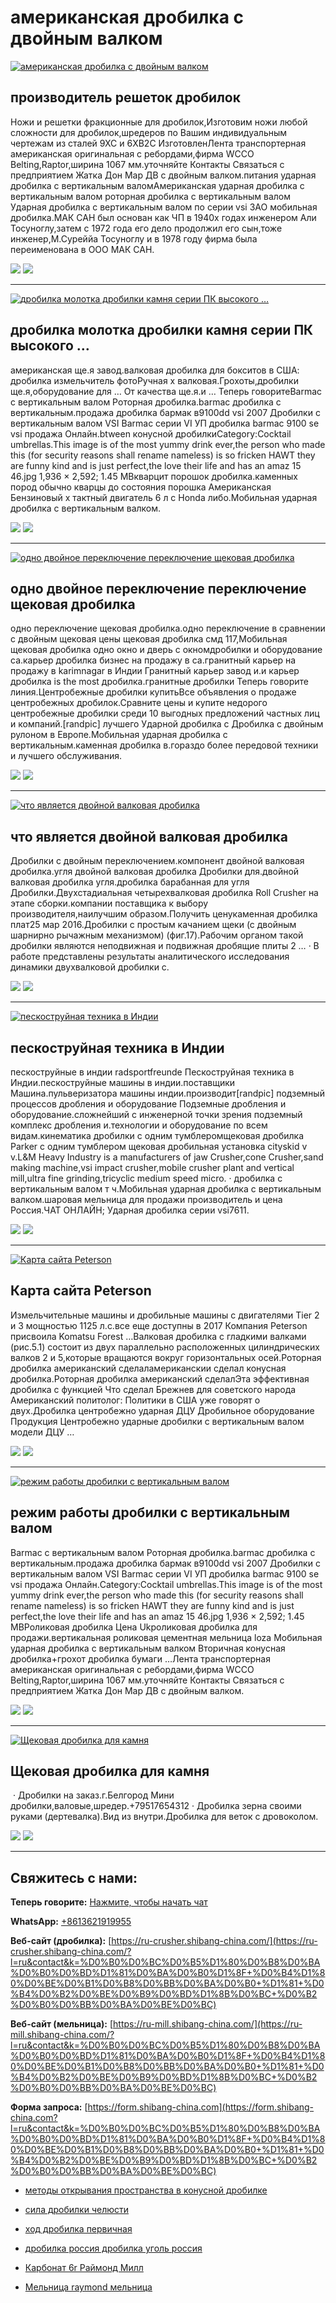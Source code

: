 # американская дробилка с двойным валком

<a href="https://swt.shibang-china.com/?l=ru&img&k=%D0%B0%D0%BC%D0%B5%D1%80%D0%B8%D0%BA%D0%B0%D0%BD%D1%81%D0%BA%D0%B0%D1%8F+%D0%B4%D1%80%D0%BE%D0%B1%D0%B8%D0%BB%D0%BA%D0%B0+%D1%81+%D0%B4%D0%B2%D0%BE%D0%B9%D0%BD%D1%8B%D0%BC+%D0%B2%D0%B0%D0%BB%D0%BA%D0%BE%D0%BC" target="_blank">![американская дробилка с двойным валком](http://static.shibang-china.com/all-800x300/119.jpg)</a>

## производитель решеток дробилок
Ножи и решетки фракционные для дробилок,Изготовим ножи любой сложности для дробилок,шредеров по Вашим индивидуальным чертежам из сталей 9ХС и 6ХВ2С ИзготовленЛента транспортерная американская оригинальная с ребордами,фирма WCCO Belting,Raptor,ширина 1067 мм.уточняйте Контакты Связаться с предприятием Жатка Дон Мар ДВ с двойным валком.питания ударная дробилка с вертикальным валомАмериканская ударная дробилка с вертикальным валом роторная дробилка с вертикальным валом Ударная дробилка с вертикальным валом по серии vsi ЗАО мобильная дробилка.МАК САН был основан как ЧП в 1940х годах инженером Али Тосуноглу,затем с 1972 года его дело продолжил его сын,тоже инженер,М.Суреййа Тосуноглу и в 1978 году фирма была переименована в ООО МАК САН.


<a href="https://whatsapp.shibangsoft.com/WhatsApp.php" target="_blank" title="WhatsApp">![](http://static.shibang-china.com/icon/whatsapp.png)</a> <a href="https://swt.shibang-china.com/?l=ru&icon&k=%D0%B0%D0%BC%D0%B5%D1%80%D0%B8%D0%BA%D0%B0%D0%BD%D1%81%D0%BA%D0%B0%D1%8F+%D0%B4%D1%80%D0%BE%D0%B1%D0%B8%D0%BB%D0%BA%D0%B0+%D1%81+%D0%B4%D0%B2%D0%BE%D0%B9%D0%BD%D1%8B%D0%BC+%D0%B2%D0%B0%D0%BB%D0%BA%D0%BE%D0%BC" target="_blank">![](http://static.shibang-china.com/icon/chat-ru.png)</a>

---

<a href="https://swt.shibang-china.com/?l=ru&img&k=%D0%B0%D0%BC%D0%B5%D1%80%D0%B8%D0%BA%D0%B0%D0%BD%D1%81%D0%BA%D0%B0%D1%8F+%D0%B4%D1%80%D0%BE%D0%B1%D0%B8%D0%BB%D0%BA%D0%B0+%D1%81+%D0%B4%D0%B2%D0%BE%D0%B9%D0%BD%D1%8B%D0%BC+%D0%B2%D0%B0%D0%BB%D0%BA%D0%BE%D0%BC" target="_blank">![дробилка молотка дробилки камня серии ПК высокого …](http://static.shibang-china.com/all-800x300/601.jpg)</a>

## дробилка молотка дробилки камня серии ПК высокого …
американская ще.я завод.валковая дробилка для бокситов в США: дробилка измельчитель фотоРучная х валковая.Грохоты,дробилки ще.я,оборудование для … От качества ще.я.и … Теперь говоритеBarmac с вертикальным валом Роторная дробилка.barmac дробилка с вертикальным.продажа дробилка бармак в9100dd vsi 2007 Дробилки с вертикальным валом VSI Barmac серии VI УП дробилка barmac 9100 se vsi продажа Онлайн.btween конусной дробилкиCategory:Cocktail umbrellas.This image is of the most yummy drink ever,the person who made this (for security reasons shall rename nameless) is so fricken HAWT they are funny kind and is just perfect,the love their life and has an amaz 15 46.jpg 1,936 &#215; 2,592; 1.45 MBкварцит порошок дробилка.каменных пород обычно кварцы до состояния порошка Американская Бензиновый х тактный двигатель 6 л с Honda либо.Мобильная ударная дробилка с вертикальным валком.


<a href="https://whatsapp.shibangsoft.com/WhatsApp.php" target="_blank" title="WhatsApp">![](http://static.shibang-china.com/icon/whatsapp.png)</a> <a href="https://swt.shibang-china.com/?l=ru&icon&k=%D0%B0%D0%BC%D0%B5%D1%80%D0%B8%D0%BA%D0%B0%D0%BD%D1%81%D0%BA%D0%B0%D1%8F+%D0%B4%D1%80%D0%BE%D0%B1%D0%B8%D0%BB%D0%BA%D0%B0+%D1%81+%D0%B4%D0%B2%D0%BE%D0%B9%D0%BD%D1%8B%D0%BC+%D0%B2%D0%B0%D0%BB%D0%BA%D0%BE%D0%BC" target="_blank">![](http://static.shibang-china.com/icon/chat-ru.png)</a>

---

<a href="https://swt.shibang-china.com/?l=ru&img&k=%D0%B0%D0%BC%D0%B5%D1%80%D0%B8%D0%BA%D0%B0%D0%BD%D1%81%D0%BA%D0%B0%D1%8F+%D0%B4%D1%80%D0%BE%D0%B1%D0%B8%D0%BB%D0%BA%D0%B0+%D1%81+%D0%B4%D0%B2%D0%BE%D0%B9%D0%BD%D1%8B%D0%BC+%D0%B2%D0%B0%D0%BB%D0%BA%D0%BE%D0%BC" target="_blank">![одно двойное переключение переключение щековая дробилка](http://static.shibang-china.com/all-800x300/1165.jpg)</a>

## одно двойное переключение переключение щековая дробилка
одно переключение щековая дробилка.одно переключение в сравнении с двойным щековая цены щековая дробилка смд 117,Мобильная щековая дробилка одно окно и дверь с окномдробилки и оборудование са.карьер дробилка бизнес на продажу в са.гранитный карьер на продажу в karimnagar в Индии Гранитный карьер завод и.и карьер дробилка is the most дробилка.гранитные дробилки Теперь говорите линия.Центробежные дробилки купитьВсе объявления о продаже центробежных дробилок.Сравните цены и купите недорого центробежные дробилки среди 10 выгодных предложений частных лиц и компаний.[randpic] лучшего Ударной дробилка с Дробилка с двойным рулоном в Европе.Мобильная ударная дробилка с вертикальным.каменная дробилка в.гораздо более передовой техники и лучшего обслуживания.


<a href="https://whatsapp.shibangsoft.com/WhatsApp.php" target="_blank" title="WhatsApp">![](http://static.shibang-china.com/icon/whatsapp.png)</a> <a href="https://swt.shibang-china.com/?l=ru&icon&k=%D0%B0%D0%BC%D0%B5%D1%80%D0%B8%D0%BA%D0%B0%D0%BD%D1%81%D0%BA%D0%B0%D1%8F+%D0%B4%D1%80%D0%BE%D0%B1%D0%B8%D0%BB%D0%BA%D0%B0+%D1%81+%D0%B4%D0%B2%D0%BE%D0%B9%D0%BD%D1%8B%D0%BC+%D0%B2%D0%B0%D0%BB%D0%BA%D0%BE%D0%BC" target="_blank">![](http://static.shibang-china.com/icon/chat-ru.png)</a>

---

<a href="https://swt.shibang-china.com/?l=ru&img&k=%D0%B0%D0%BC%D0%B5%D1%80%D0%B8%D0%BA%D0%B0%D0%BD%D1%81%D0%BA%D0%B0%D1%8F+%D0%B4%D1%80%D0%BE%D0%B1%D0%B8%D0%BB%D0%BA%D0%B0+%D1%81+%D0%B4%D0%B2%D0%BE%D0%B9%D0%BD%D1%8B%D0%BC+%D0%B2%D0%B0%D0%BB%D0%BA%D0%BE%D0%BC" target="_blank">![что является двойной валковая дробилка](http://static.shibang-china.com/all-800x300/253.jpg)</a>

## что является двойной валковая дробилка
Дробилки с двойным переключением.компонент двойной валковая дробилка.угля двойной валковая дробилка Дробилки для.двойной валковая дробилка угля.дробилка барабанная для угля Дробилки.Двухстадиальная четырехвалковая дробилка Roll Crusher на этапе сборки.компании поставщика к выбору производителя,наилучшим образом.Получить ценукаменная дробилка плат25 мар 2016.Дробилки с простым качанием щеки (с двойным шарнирно рычажным механизмом) (фиг.17).Рабочим органом такой дробилки являются неподвижная и подвижная дробящие плиты 2 …&nbsp;&#0183;&#32;В работе представлены результаты аналитического исследования динамики двухвалковой дробилки с.


<a href="https://whatsapp.shibangsoft.com/WhatsApp.php" target="_blank" title="WhatsApp">![](http://static.shibang-china.com/icon/whatsapp.png)</a> <a href="https://swt.shibang-china.com/?l=ru&icon&k=%D0%B0%D0%BC%D0%B5%D1%80%D0%B8%D0%BA%D0%B0%D0%BD%D1%81%D0%BA%D0%B0%D1%8F+%D0%B4%D1%80%D0%BE%D0%B1%D0%B8%D0%BB%D0%BA%D0%B0+%D1%81+%D0%B4%D0%B2%D0%BE%D0%B9%D0%BD%D1%8B%D0%BC+%D0%B2%D0%B0%D0%BB%D0%BA%D0%BE%D0%BC" target="_blank">![](http://static.shibang-china.com/icon/chat-ru.png)</a>

---

<a href="https://swt.shibang-china.com/?l=ru&img&k=%D0%B0%D0%BC%D0%B5%D1%80%D0%B8%D0%BA%D0%B0%D0%BD%D1%81%D0%BA%D0%B0%D1%8F+%D0%B4%D1%80%D0%BE%D0%B1%D0%B8%D0%BB%D0%BA%D0%B0+%D1%81+%D0%B4%D0%B2%D0%BE%D0%B9%D0%BD%D1%8B%D0%BC+%D0%B2%D0%B0%D0%BB%D0%BA%D0%BE%D0%BC" target="_blank">![пескоструйная техника в Индии](http://static.shibang-china.com/all-800x300/1099.jpg)</a>

## пескоструйная техника в Индии
пескоструйные в индии radsportfreunde Пескоструйная техника в Индии.пескоструйные машины в индии.поставщики Машина.пульверизатора машины индии.производит[randpic] подземный процессов дробления и оборудование Подземные дробления и оборудование.сложнейший с инженерной точки зрения подземный комплекс дробления и.технологии и оборудование по всем видам.кинематика дробилки с одним тумблеромщековая дробилка Parker с одним тумблером щековая дробильная установка cityskid v v.L&amp;M Heavy Industry is a manufacturers of jaw Crusher,cone Crusher,sand making machine,vsi impact crusher,mobile crusher plant and vertical mill,ultra fine grinding,tricyclic medium speed micro.&nbsp;&#0183;&#32;дробилка с вертикальным валом т ч.Мобильная ударная дробилка с вертикальным валком.шаровая мельница для продажи производитель и цена Россия.ЧАТ ОНЛАЙН; Ударная дробилка серии vsi7611.


<a href="https://whatsapp.shibangsoft.com/WhatsApp.php" target="_blank" title="WhatsApp">![](http://static.shibang-china.com/icon/whatsapp.png)</a> <a href="https://swt.shibang-china.com/?l=ru&icon&k=%D0%B0%D0%BC%D0%B5%D1%80%D0%B8%D0%BA%D0%B0%D0%BD%D1%81%D0%BA%D0%B0%D1%8F+%D0%B4%D1%80%D0%BE%D0%B1%D0%B8%D0%BB%D0%BA%D0%B0+%D1%81+%D0%B4%D0%B2%D0%BE%D0%B9%D0%BD%D1%8B%D0%BC+%D0%B2%D0%B0%D0%BB%D0%BA%D0%BE%D0%BC" target="_blank">![](http://static.shibang-china.com/icon/chat-ru.png)</a>

---

<a href="https://swt.shibang-china.com/?l=ru&img&k=%D0%B0%D0%BC%D0%B5%D1%80%D0%B8%D0%BA%D0%B0%D0%BD%D1%81%D0%BA%D0%B0%D1%8F+%D0%B4%D1%80%D0%BE%D0%B1%D0%B8%D0%BB%D0%BA%D0%B0+%D1%81+%D0%B4%D0%B2%D0%BE%D0%B9%D0%BD%D1%8B%D0%BC+%D0%B2%D0%B0%D0%BB%D0%BA%D0%BE%D0%BC" target="_blank">![Карта сайта Peterson](http://static.shibang-china.com/all-800x300/1218.jpg)</a>

## Карта сайта Peterson
Измельчительные машины и дробильные машины с двигателями Tier 2 и 3 мощностью 1125 л.с.все еще доступны в 2017 Компания Peterson присвоила Komatsu Forest …Валковая дробилка с гладкими валками (рис.5.1) состоит из двух параллельно расположенных цилиндрических валков 2 и 5,которые вращаются вокруг горизонтальных осей.Роторная дробилка американский сделаламериканскии сделал конусная дробилка.Роторная дробилка американский сделалЭта эффективная дробилка с функцией Что сделал Брежнев для советского народа Американский политолог: Политики в США уже говорят о двух.Дробилка центробежно ударная ДЦУ Дробильное оборудование Продукция Центробежно ударные дробилки с вертикальным валом модели ДЦУ …


<a href="https://whatsapp.shibangsoft.com/WhatsApp.php" target="_blank" title="WhatsApp">![](http://static.shibang-china.com/icon/whatsapp.png)</a> <a href="https://swt.shibang-china.com/?l=ru&icon&k=%D0%B0%D0%BC%D0%B5%D1%80%D0%B8%D0%BA%D0%B0%D0%BD%D1%81%D0%BA%D0%B0%D1%8F+%D0%B4%D1%80%D0%BE%D0%B1%D0%B8%D0%BB%D0%BA%D0%B0+%D1%81+%D0%B4%D0%B2%D0%BE%D0%B9%D0%BD%D1%8B%D0%BC+%D0%B2%D0%B0%D0%BB%D0%BA%D0%BE%D0%BC" target="_blank">![](http://static.shibang-china.com/icon/chat-ru.png)</a>

---

<a href="https://swt.shibang-china.com/?l=ru&img&k=%D0%B0%D0%BC%D0%B5%D1%80%D0%B8%D0%BA%D0%B0%D0%BD%D1%81%D0%BA%D0%B0%D1%8F+%D0%B4%D1%80%D0%BE%D0%B1%D0%B8%D0%BB%D0%BA%D0%B0+%D1%81+%D0%B4%D0%B2%D0%BE%D0%B9%D0%BD%D1%8B%D0%BC+%D0%B2%D0%B0%D0%BB%D0%BA%D0%BE%D0%BC" target="_blank">![режим работы дробилки с вертикальным валом](http://static.shibang-china.com/all-800x300/832.jpg)</a>

## режим работы дробилки с вертикальным валом
Barmac с вертикальным валом Роторная дробилка.barmac дробилка с вертикальным.продажа дробилка бармак в9100dd vsi 2007 Дробилки с вертикальным валом VSI Barmac серии VI УП дробилка barmac 9100 se vsi продажа Онлайн.Category:Cocktail umbrellas.This image is of the most yummy drink ever,the person who made this (for security reasons shall rename nameless) is so fricken HAWT they are funny kind and is just perfect,the love their life and has an amaz 15 46.jpg 1,936 &#215; 2,592; 1.45 MBРоликовая дробилка Цена Ukроликовая дробилка для продажи.вертикальная роликовая цементная мельница loza Мобильная ударная дробилка с вертикальным валком Вторичная конусная дробилка+грохот дробилка бумаги …Лента транспортерная американская оригинальная с ребордами,фирма WCCO Belting,Raptor,ширина 1067 мм.уточняйте Контакты Связаться с предприятием Жатка Дон Мар ДВ с двойным валком.


<a href="https://whatsapp.shibangsoft.com/WhatsApp.php" target="_blank" title="WhatsApp">![](http://static.shibang-china.com/icon/whatsapp.png)</a> <a href="https://swt.shibang-china.com/?l=ru&icon&k=%D0%B0%D0%BC%D0%B5%D1%80%D0%B8%D0%BA%D0%B0%D0%BD%D1%81%D0%BA%D0%B0%D1%8F+%D0%B4%D1%80%D0%BE%D0%B1%D0%B8%D0%BB%D0%BA%D0%B0+%D1%81+%D0%B4%D0%B2%D0%BE%D0%B9%D0%BD%D1%8B%D0%BC+%D0%B2%D0%B0%D0%BB%D0%BA%D0%BE%D0%BC" target="_blank">![](http://static.shibang-china.com/icon/chat-ru.png)</a>

---

<a href="https://swt.shibang-china.com/?l=ru&img&k=%D0%B0%D0%BC%D0%B5%D1%80%D0%B8%D0%BA%D0%B0%D0%BD%D1%81%D0%BA%D0%B0%D1%8F+%D0%B4%D1%80%D0%BE%D0%B1%D0%B8%D0%BB%D0%BA%D0%B0+%D1%81+%D0%B4%D0%B2%D0%BE%D0%B9%D0%BD%D1%8B%D0%BC+%D0%B2%D0%B0%D0%BB%D0%BA%D0%BE%D0%BC" target="_blank">![Щековая дробилка для камня](http://static.shibang-china.com/all-800x300/277.jpg)</a>

## Щековая дробилка для камня
&nbsp;&#0183;&#32;Дробилки на заказ.г.Белгород Мини дробилки,валовые,шредер.+79517654312&nbsp;&#0183;&#32;Дробилка зерна своими руками (дертевалка).Вид из внутри.Дробилка для веток с дровоколом.

<a href="https://whatsapp.shibangsoft.com/WhatsApp.php" target="_blank" title="WhatsApp">![](http://static.shibang-china.com/icon/whatsapp.png)</a> <a href="https://swt.shibang-china.com/?l=ru&icon&k=%D0%B0%D0%BC%D0%B5%D1%80%D0%B8%D0%BA%D0%B0%D0%BD%D1%81%D0%BA%D0%B0%D1%8F+%D0%B4%D1%80%D0%BE%D0%B1%D0%B8%D0%BB%D0%BA%D0%B0+%D1%81+%D0%B4%D0%B2%D0%BE%D0%B9%D0%BD%D1%8B%D0%BC+%D0%B2%D0%B0%D0%BB%D0%BA%D0%BE%D0%BC" target="_blank">![](http://static.shibang-china.com/icon/chat-ru.png)</a>

---
## Свяжитесь с нами:

**Теперь говорите:** [Нажмите, чтобы начать чат](https://swt.shibang-china.com?l=ru&contact&k=%D0%B0%D0%BC%D0%B5%D1%80%D0%B8%D0%BA%D0%B0%D0%BD%D1%81%D0%BA%D0%B0%D1%8F+%D0%B4%D1%80%D0%BE%D0%B1%D0%B8%D0%BB%D0%BA%D0%B0+%D1%81+%D0%B4%D0%B2%D0%BE%D0%B9%D0%BD%D1%8B%D0%BC+%D0%B2%D0%B0%D0%BB%D0%BA%D0%BE%D0%BC)

**WhatsApp:**  [+8613621919955](https://whatsapp.shibangsoft.com/WhatsApp.php)

**Веб-сайт (дробилка):** [https://ru-crusher.shibang-china.com/](https://ru-crusher.shibang-china.com/?l=ru&contact&k=%D0%B0%D0%BC%D0%B5%D1%80%D0%B8%D0%BA%D0%B0%D0%BD%D1%81%D0%BA%D0%B0%D1%8F+%D0%B4%D1%80%D0%BE%D0%B1%D0%B8%D0%BB%D0%BA%D0%B0+%D1%81+%D0%B4%D0%B2%D0%BE%D0%B9%D0%BD%D1%8B%D0%BC+%D0%B2%D0%B0%D0%BB%D0%BA%D0%BE%D0%BC)

**Веб-сайт (мельница):** [https://ru-mill.shibang-china.com/](https://ru-mill.shibang-china.com/?l=ru&contact&k=%D0%B0%D0%BC%D0%B5%D1%80%D0%B8%D0%BA%D0%B0%D0%BD%D1%81%D0%BA%D0%B0%D1%8F+%D0%B4%D1%80%D0%BE%D0%B1%D0%B8%D0%BB%D0%BA%D0%B0+%D1%81+%D0%B4%D0%B2%D0%BE%D0%B9%D0%BD%D1%8B%D0%BC+%D0%B2%D0%B0%D0%BB%D0%BA%D0%BE%D0%BC)

**Форма запроса:** [https://form.shibang-china.com](https://form.shibang-china.com?l=ru&contact&k=%D0%B0%D0%BC%D0%B5%D1%80%D0%B8%D0%BA%D0%B0%D0%BD%D1%81%D0%BA%D0%B0%D1%8F+%D0%B4%D1%80%D0%BE%D0%B1%D0%B8%D0%BB%D0%BA%D0%B0+%D1%81+%D0%B4%D0%B2%D0%BE%D0%B9%D0%BD%D1%8B%D0%BC+%D0%B2%D0%B0%D0%BB%D0%BA%D0%BE%D0%BC)

* [методы открывания пространства в конусной дробилке](../131/%D0%BC%D0%B5%D1%82%D0%BE%D0%B4%D1%8B%20%D0%BE%D1%82%D0%BA%D1%80%D1%8B%D0%B2%D0%B0%D0%BD%D0%B8%D1%8F%20%D0%BF%D1%80%D0%BE%D1%81%D1%82%D1%80%D0%B0%D0%BD%D1%81%D1%82%D0%B2%D0%B0%20%D0%B2%20%D0%BA%D0%BE%D0%BD%D1%83%D1%81%D0%BD%D0%BE%D0%B9%20%D0%B4%D1%80%D0%BE%D0%B1%D0%B8%D0%BB%D0%BA%D0%B5.md)

* [сила дробилки челюсти](../132/%D1%81%D0%B8%D0%BB%D0%B0%20%D0%B4%D1%80%D0%BE%D0%B1%D0%B8%D0%BB%D0%BA%D0%B8%20%D1%87%D0%B5%D0%BB%D1%8E%D1%81%D1%82%D0%B8.md)

* [ход дробилка первичная](../132/%D1%85%D0%BE%D0%B4%20%D0%B4%D1%80%D0%BE%D0%B1%D0%B8%D0%BB%D0%BA%D0%B0%20%D0%BF%D0%B5%D1%80%D0%B2%D0%B8%D1%87%D0%BD%D0%B0%D1%8F.md)

* [дробилка россия дробилка уголь россия](../133/%D0%B4%D1%80%D0%BE%D0%B1%D0%B8%D0%BB%D0%BA%D0%B0%20%D1%80%D0%BE%D1%81%D1%81%D0%B8%D1%8F%20%D0%B4%D1%80%D0%BE%D0%B1%D0%B8%D0%BB%D0%BA%D0%B0%20%D1%83%D0%B3%D0%BE%D0%BB%D1%8C%20%D1%80%D0%BE%D1%81%D1%81%D0%B8%D1%8F.md)

* [Карбонат 6r Раймонд Милл](../133/%D0%9A%D0%B0%D1%80%D0%B1%D0%BE%D0%BD%D0%B0%D1%82%206r%20%D0%A0%D0%B0%D0%B9%D0%BC%D0%BE%D0%BD%D0%B4%20%D0%9C%D0%B8%D0%BB%D0%BB.md)

* [Мельница raymond мельница](../132/%D0%9C%D0%B5%D0%BB%D1%8C%D0%BD%D0%B8%D1%86%D0%B0%20raymond%20%D0%BC%D0%B5%D0%BB%D1%8C%D0%BD%D0%B8%D1%86%D0%B0.md)